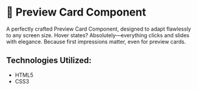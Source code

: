 # 🔹 Preview Card Component

A perfectly crafted Preview Card Component, designed to adapt flawlessly to any screen size. Hover states? Absolutely—everything clicks and slides with elegance. Because first impressions matter, even for preview cards.

## Technologies Utilized:

- HTML5
- CSS3
